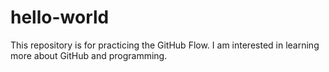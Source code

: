 # hello-world
This repository is for practicing the GitHub Flow.
I am interested in learning more about GitHub and programming. 
